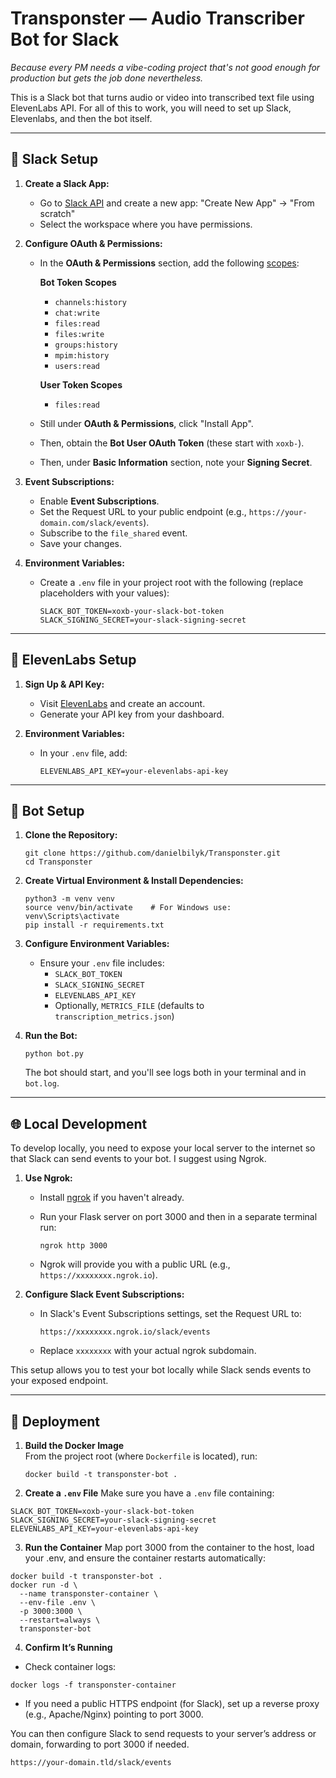 # Transponster — Audio Transcriber Bot for Slack

_Because every PM needs a vibe-coding project that's not good enough for production but gets the job done nevertheless._

This is a Slack bot that turns audio or video into transcribed text file using ElevenLabs API. For all of this to work, you will need to set up Slack, Elevenlabs, and then the bot itself.

---

## 🧵 Slack Setup

1. **Create a Slack App:**
   - Go to [Slack API](https://api.slack.com/apps) and create a new app: "Create New App" → "From scratch"
   - Select the workspace where you have permissions.

2. **Configure OAuth & Permissions:**
   - In the **OAuth & Permissions** section, add the following [scopes](https://api.slack.com/scopes):

     **Bot Token Scopes**  
     - `channels:history`  
     - `chat:write`
     - `files:read`
     - `files:write`
     - `groups:history`
     - `mpim:history`
     - `users:read`

     **User Token Scopes**
     - `files:read`

   - Still under **OAuth & Permissions**, click "Install App".
   - Then, obtain the **Bot User OAuth Token** (these start with `xoxb-`).
   - Then, under **Basic Information** section, note your **Signing Secret**.

3. **Event Subscriptions:**
   - Enable **Event Subscriptions**.
   - Set the Request URL to your public endpoint (e.g., `https://your-domain.com/slack/events`).
   - Subscribe to the `file_shared` event.
   - Save your changes.

4. **Environment Variables:**
   - Create a `.env` file in your project root with the following (replace placeholders with your values):

     ```
     SLACK_BOT_TOKEN=xoxb-your-slack-bot-token
     SLACK_SIGNING_SECRET=your-slack-signing-secret
     ```

---

## 🧬 ElevenLabs Setup

1. **Sign Up & API Key:**
   - Visit [ElevenLabs](https://elevenlabs.io) and create an account.
   - Generate your API key from your dashboard.

2. **Environment Variables:**
   - In your `.env` file, add:

     ```
     ELEVENLABS_API_KEY=your-elevenlabs-api-key
     ```

---

## 🤖 Bot Setup

1. **Clone the Repository:**

   ```
   git clone https://github.com/danielbilyk/Transponster.git
   cd Transponster
   ```

2. **Create Virtual Environment & Install Dependencies:**

   ```
   python3 -m venv venv
   source venv/bin/activate    # For Windows use: venv\Scripts\activate
   pip install -r requirements.txt
   ```

3. **Configure Environment Variables:**
   - Ensure your `.env` file includes:
     - `SLACK_BOT_TOKEN`
     - `SLACK_SIGNING_SECRET`
     - `ELEVENLABS_API_KEY`
     - Optionally, `METRICS_FILE` (defaults to `transcription_metrics.json`)

4. **Run the Bot:**

   ```
   python bot.py
   ```

   The bot should start, and you'll see logs both in your terminal and in `bot.log`.

---

## 🌐 Local Development

To develop locally, you need to expose your local server to the internet so that Slack can send events to your bot. I suggest using Ngrok.

1. **Use Ngrok:**
   - Install [ngrok](https://ngrok.com/) if you haven't already.
   - Run your Flask server on port 3000 and then in a separate terminal run:
   
     ```
     ngrok http 3000
     ```
     
   - Ngrok will provide you with a public URL (e.g., `https://xxxxxxxx.ngrok.io`).

2. **Configure Slack Event Subscriptions:**
   - In Slack's Event Subscriptions settings, set the Request URL to:
     
     ```
     https://xxxxxxxx.ngrok.io/slack/events
     ```
     
   - Replace `xxxxxxxx` with your actual ngrok subdomain.
   
This setup allows you to test your bot locally while Slack sends events to your exposed endpoint.

---

## 🐳 Deployment

1. **Build the Docker Image**  
   From the project root (where `Dockerfile` is located), run:
   ```
   docker build -t transponster-bot .
   ```

2. **Create a `.env` File**
Make sure you have a `.env` file containing:
```
SLACK_BOT_TOKEN=xoxb-your-slack-bot-token
SLACK_SIGNING_SECRET=your-slack-signing-secret
ELEVENLABS_API_KEY=your-elevenlabs-api-key
```

3. **Run the Container**
Map port 3000 from the container to the host, load your .env, and ensure the container restarts automatically:
```
docker build -t transponster-bot .
docker run -d \
  --name transponster-container \
  --env-file .env \
  -p 3000:3000 \
  --restart=always \
  transponster-bot
```

4. **Confirm It’s Running**
- Check container logs:
```
docker logs -f transponster-container
```
- If you need a public HTTPS endpoint (for Slack), set up a reverse proxy (e.g., Apache/Nginx) pointing to port 3000.

You can then configure Slack to send requests to your server’s address or domain, forwarding to port 3000 if needed.
```
https://your-domain.tld/slack/events
```